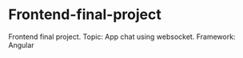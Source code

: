 # Frontend-final-project
Frontend final project. Topic: App chat using websocket. Framework: Angular
